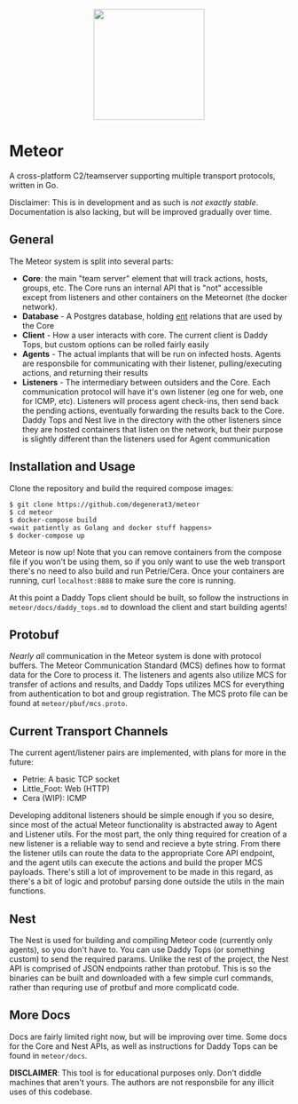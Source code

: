 <p align="center">
  <img width="200" height="200" src="http://link.to.meteor">
</p>

# Meteor
A cross-platform C2/teamserver supporting multiple transport protocols, written in Go. 

Disclaimer: This is in development and as such is _not exactly stable_. Documentation is also lacking, but will be improved gradually over time. 



## General 
The Meteor system is split into several parts:
 - **Core**: the main "team server" element that will track actions, hosts, groups, etc. The Core runs an internal API that is "not" accessible except from listeners and other containers on the Meteornet (the docker network).
 - **Database** - A Postgres database, holding [ent](https://entgo.io/) relations that are used by the Core
 - **Client** - How a user interacts with core. The current client is Daddy Tops, but custom options can be rolled fairly easily
 - **Agents** - The actual implants that will be run on infected hosts. Agents are responsbile for communicating with their listener, pulling/executing actions, and returning their results
 - **Listeners** - The intermediary between outsiders and the Core. Each communication protocol will have it's own listener (eg one for web, one for ICMP, etc). Listeners will process agent check-ins, then send back the pending actions, eventually forwarding the results back to the Core. Daddy Tops and Nest live in the directory with the other listeners since they are hosted containers that listen on the network, but their purpose is slightly different than the listeners used for Agent communication 

 ## Installation and Usage 
 Clone the repository and build the required compose images:
```
$ git clone https://github.com/degenerat3/meteor
$ cd meteor
$ docker-compose build
<wait patiently as Golang and docker stuff happens>
$ docker-compose up
```
Meteor is now up! Note that you can remove containers from the compose file if you won't be using them, so if you only want to use the web transport there's no need to also build and run Petrie/Cera. Once your containers are running, curl `localhost:8888` to make sure the core is running.   

At this point a Daddy Tops client should be built, so follow the instructions in `meteor/docs/daddy_tops.md` to download the client and start building agents!

 ## Protobuf 
 _Nearly all_ communication in the Meteor system is done with protocol buffers. The Meteor Communication Standard (MCS) defines how to format data for the Core to process it. The listeners and agents also utilize MCS for transfer of actions and results, and Daddy Tops utilizes MCS for everything from authentication to bot and group registration. The MCS proto file can be found at `meteor/pbuf/mcs.proto`.  

 ## Current Transport Channels 
 The current agent/listener pairs are implemented, with plans for more in the future:
  - Petrie: A basic TCP socket
  - Little_Foot: Web (HTTP)
  - Cera (WIP): ICMP  

Developing additonal listeners should be simple enough if you so desire, since most of the actual Meteor functionality is abstracted away to Agent and Listener utils. For the most part, the only thing required for creation of a new listener is a reliable way to send and recieve a byte string. From there the listener utils can route the data to the appropriate Core API endpoint, and the agent utils can execute the actions and build the proper MCS payloads. There's still a lot of improvement to be made in this regard, as there's a bit of logic and protobuf parsing done outside the utils in the main functions.  

## Nest 
The Nest is used for building and compiling Meteor code (currently only agents), so you don't have to. You can use Daddy Tops (or something custom) to send the required params. Unlike the rest of the project, the Nest API is comprised of JSON endpoints rather than protobuf. This is so the binaries can be built and downloaded with a few simple curl commands, rather than requring use of protbuf and more complicatd code. 

## More Docs 
Docs are fairly limited right now, but will be improving over time. Some docs for the Core and Nest APIs, as well as instructions for Daddy Tops can be found in `meteor/docs`. 


**DISCLAIMER**: This tool is for educational purposes only. Don't diddle machines that aren't yours. The authors are not responsbile for any illicit uses of this codebase. 